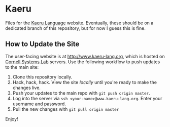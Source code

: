 Kaeru
=====

Files for the [Kaeru Language](http://www.kaeru-lang.org) website.
Eventually, these should be on a dedicated branch of this repository, but for now I guess this is fine.

How to Update the Site
----------------------

The user-facing website is at http://www.kaeru-lang.org, which is hosted on [Cornell Systems Lab](www.systems.cs.cornell.edu) servers.
Use the following workflow to push updates to the main site:

1. Clone this repository locally.
2. Hack, hack, hack. View the site _locally_ until you're ready to make the changes live.
3. Push your updates to the main repo with `git push origin master`.
4. Log into the server via `ssh <your-name>@www.kaeru-lang.org`. Enter your username and password.
5. Pull the new changes with `git pull origin master`

Enjoy!
